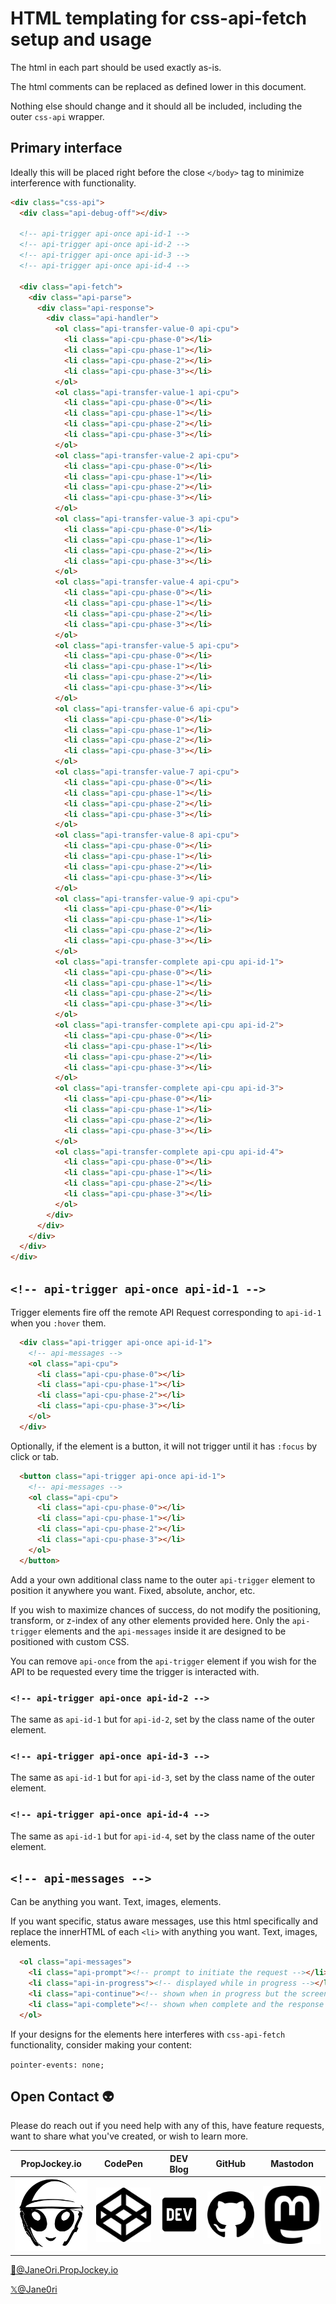 # HTML templating for css-api-fetch setup and usage

The html in each part should be used exactly as-is.

The html comments can be replaced as defined lower in this document.

Nothing else should change and it should all be included, including the outer `css-api` wrapper.

## Primary interface

Ideally this will be placed right before the close `</body>` tag to minimize interference with functionality.

```html
<div class="css-api">
  <div class="api-debug-off"></div>

  <!-- api-trigger api-once api-id-1 -->
  <!-- api-trigger api-once api-id-2 -->
  <!-- api-trigger api-once api-id-3 -->
  <!-- api-trigger api-once api-id-4 -->

  <div class="api-fetch">
    <div class="api-parse">
      <div class="api-response">
        <div class="api-handler">
          <ol class="api-transfer-value-0 api-cpu">
            <li class="api-cpu-phase-0"></li>
            <li class="api-cpu-phase-1"></li>
            <li class="api-cpu-phase-2"></li>
            <li class="api-cpu-phase-3"></li>
          </ol>
          <ol class="api-transfer-value-1 api-cpu">
            <li class="api-cpu-phase-0"></li>
            <li class="api-cpu-phase-1"></li>
            <li class="api-cpu-phase-2"></li>
            <li class="api-cpu-phase-3"></li>
          </ol>
          <ol class="api-transfer-value-2 api-cpu">
            <li class="api-cpu-phase-0"></li>
            <li class="api-cpu-phase-1"></li>
            <li class="api-cpu-phase-2"></li>
            <li class="api-cpu-phase-3"></li>
          </ol>
          <ol class="api-transfer-value-3 api-cpu">
            <li class="api-cpu-phase-0"></li>
            <li class="api-cpu-phase-1"></li>
            <li class="api-cpu-phase-2"></li>
            <li class="api-cpu-phase-3"></li>
          </ol>
          <ol class="api-transfer-value-4 api-cpu">
            <li class="api-cpu-phase-0"></li>
            <li class="api-cpu-phase-1"></li>
            <li class="api-cpu-phase-2"></li>
            <li class="api-cpu-phase-3"></li>
          </ol>
          <ol class="api-transfer-value-5 api-cpu">
            <li class="api-cpu-phase-0"></li>
            <li class="api-cpu-phase-1"></li>
            <li class="api-cpu-phase-2"></li>
            <li class="api-cpu-phase-3"></li>
          </ol>
          <ol class="api-transfer-value-6 api-cpu">
            <li class="api-cpu-phase-0"></li>
            <li class="api-cpu-phase-1"></li>
            <li class="api-cpu-phase-2"></li>
            <li class="api-cpu-phase-3"></li>
          </ol>
          <ol class="api-transfer-value-7 api-cpu">
            <li class="api-cpu-phase-0"></li>
            <li class="api-cpu-phase-1"></li>
            <li class="api-cpu-phase-2"></li>
            <li class="api-cpu-phase-3"></li>
          </ol>
          <ol class="api-transfer-value-8 api-cpu">
            <li class="api-cpu-phase-0"></li>
            <li class="api-cpu-phase-1"></li>
            <li class="api-cpu-phase-2"></li>
            <li class="api-cpu-phase-3"></li>
          </ol>
          <ol class="api-transfer-value-9 api-cpu">
            <li class="api-cpu-phase-0"></li>
            <li class="api-cpu-phase-1"></li>
            <li class="api-cpu-phase-2"></li>
            <li class="api-cpu-phase-3"></li>
          </ol>
          <ol class="api-transfer-complete api-cpu api-id-1">
            <li class="api-cpu-phase-0"></li>
            <li class="api-cpu-phase-1"></li>
            <li class="api-cpu-phase-2"></li>
            <li class="api-cpu-phase-3"></li>
          </ol>
          <ol class="api-transfer-complete api-cpu api-id-2">
            <li class="api-cpu-phase-0"></li>
            <li class="api-cpu-phase-1"></li>
            <li class="api-cpu-phase-2"></li>
            <li class="api-cpu-phase-3"></li>
          </ol>
          <ol class="api-transfer-complete api-cpu api-id-3">
            <li class="api-cpu-phase-0"></li>
            <li class="api-cpu-phase-1"></li>
            <li class="api-cpu-phase-2"></li>
            <li class="api-cpu-phase-3"></li>
          </ol>
          <ol class="api-transfer-complete api-cpu api-id-4">
            <li class="api-cpu-phase-0"></li>
            <li class="api-cpu-phase-1"></li>
            <li class="api-cpu-phase-2"></li>
            <li class="api-cpu-phase-3"></li>
          </ol>
        </div>
      </div>
    </div>
  </div>
</div>
```

## `<!-- api-trigger api-once api-id-1 -->`

Trigger elements fire off the remote API Request corresponding to `api-id-1` when you `:hover` them.

```html
  <div class="api-trigger api-once api-id-1">
    <!-- api-messages -->
    <ol class="api-cpu">
      <li class="api-cpu-phase-0"></li>
      <li class="api-cpu-phase-1"></li>
      <li class="api-cpu-phase-2"></li>
      <li class="api-cpu-phase-3"></li>
    </ol>
  </div>
```

Optionally, if the element is a button, it will not trigger until it has `:focus` by click or tab.

```html
  <button class="api-trigger api-once api-id-1">
    <!-- api-messages -->
    <ol class="api-cpu">
      <li class="api-cpu-phase-0"></li>
      <li class="api-cpu-phase-1"></li>
      <li class="api-cpu-phase-2"></li>
      <li class="api-cpu-phase-3"></li>
    </ol>
  </button>
```

Add a your own additional class name to the outer `api-trigger` element to position it anywhere you want. Fixed, absolute, anchor, etc.

If you wish to maximize chances of success, do not modify the positioning, transform, or z-index of any other elements provided here. Only the `api-trigger` elements and the `api-messages` inside it are designed to be positioned with custom CSS.

You can remove `api-once` from the `api-trigger` element if you wish for the API to be requested every time the trigger is interacted with.

### `<!-- api-trigger api-once api-id-2 -->`

The same as `api-id-1` but for `api-id-2`, set by the class name of the outer element.

### `<!-- api-trigger api-once api-id-3 -->`

The same as `api-id-1` but for `api-id-3`, set by the class name of the outer element.

### `<!-- api-trigger api-once api-id-4 -->`

The same as `api-id-1` but for `api-id-4`, set by the class name of the outer element.

## `<!-- api-messages -->`

Can be anything you want. Text, images, elements.

If you want specific, status aware messages, use this html specifically and replace the innerHTML of each `<li>` with anything you want. Text, images, elements.

```html
  <ol class="api-messages">
    <li class="api-prompt"><!-- prompt to initiate the request --></li>
    <li class="api-in-progress"><!-- displayed while in progress --></li>
    <li class="api-continue"><!-- shown when in progress but the screen isn't :hover'd (:hover required) --></li>
    <li class="api-complete"><!-- shown when complete and the response data is available --></li>
  </ol>
```

If your designs for the elements here interferes with `css-api-fetch` functionality, consider making your content:

`pointer-events: none;`

## Open Contact 👽

Please do reach out if you need help with any of this, have feature requests, want to share what you've created, or wish to learn more.

| PropJockey.io | CodePen | DEV Blog | GitHub | Mastodon |
| --- | --- | --- | --- | --- |
| [![PropJockey.io](https://raw.githubusercontent.com/propjockey/propjockey-brand/main/external-social/100px/propjockey-lines.svg)](https://propjockey.io) | [![CodePen](https://raw.githubusercontent.com/propjockey/propjockey-brand/main/external-social/100px/codepen.svg)](https://codepen.io/propjockey) | [![DEV Blog](https://raw.githubusercontent.com/propjockey/propjockey-brand/main/external-social/100px/dev.svg)](https://dev.to/janeori) | [![GitHub](https://raw.githubusercontent.com/propjockey/propjockey-brand/main/external-social/100px/github.svg)](https://github.com/propjockey) | [![Mastodon](https://raw.githubusercontent.com/propjockey/propjockey-brand/main/external-social/100px/mastodon.svg)](https://front-end.social/@JaneOri) |


[🦋@JaneOri.PropJockey.io](https://bsky.app/profile/janeori.propjockey.io)

[𝕏@Jane0ri](https://x.com/jane0ri)
